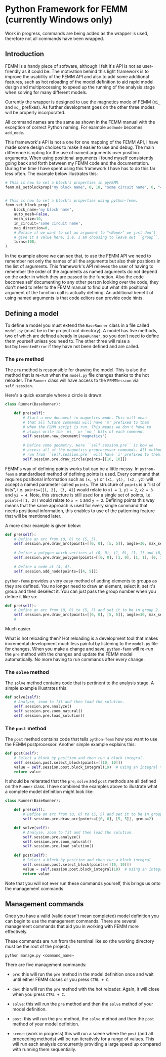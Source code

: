 # Python Framework for FEMM (currently Windows only)

Work in progress, commands are being added as the wrapper is used,
therefore not all commands have been wrapped.

## Introduction

FEMM is a handy piece of software, although I felt it's API is not as user-friendly as it could be. The motivation
behind this light framework is to improve the usability of the FEMM API and also to add some additional features,
such as hot reloading of the model definition to aid rapid model design and multiprocessing to speed up the running
of the analysis stage when solving for many different models.

Currently the wrapper is designed to use the magnetics mode of FEMM (`mi_` and `mo_` prefixes). As further development
goes on the other three modes will be properly incorporated.

All command names are the same as shown in the FEMM manual with the
exception of correct Python naming. For example `addnode` becomes `add_node`.

This framework's API is not a one for one mapping of the FEMM API, I have made some design choices to make it easier
to use and debug. The main difference is opting for the use of named arguments over position arguments. When using
positional arguments I found myself consistently going back and forth between my FEMM code and the documentation. During
the time I have spent using this framework I have has to do this far less often. The example below illustrates this:

```python
# This is how to set a block's properties in pyFEMM.
femm.mi_setblockprop("my block name", 0, 10, "some circuit name", 0, "<None>", 100)


# This is how to set a block's properties using python-femm.
femm.set_block_prop(
    block_name='my block name',
    auto_mesh=False,
    mesh_size=10,
    in_circuit='some circuit name',
    mag_direction=0,
    # Notice if we want to set an argument to "<None>" we just don't 
    # give it a value here, i.e. I am choosing to leave out ``group``.
    turns=100,
)
```

In the example above we can see that, to use the FEMM API we need to remember not only the names of all the arguments
but also their positions in the list of arguments. This framework's API relieves the user of having to remember the
order of the arguments as named arguments do not depend on the order in which they are passed to the function. Also the
code becomes self documenting to any other person looking over the code, they don't need to refer to the FEMM manual to
find out what 4th positional argument of the function call is actually defining. An additional benefit of using named
arguments is that code editors can provide code hints.

## Defining a model

To define a model you must extend the `BaseRunner` class in a file called `model.py` (must be in the project
root directory). A model has five methods, two of which are defined already in `BaseRunner`, so you don't need to define them yourself unless
you need to. The other three will raise a `NotImplementedError` if they have not been defined and are called.

### The `pre` method

The `pre` method is responsible for drawing the model. This is also the method that is re-run when the `model.py` file changes
thanks to the hot reloader. The `Runner` class will have access to the `FEMMSession` via `self.session`.

Here's a quick example where a circle is drawn:

```python
class Runner(BaseRunner):

    def pre(self):
        # Start a new document in magnetics mode. This will mean
        # that all future commands will have 'm' prefixed to them
        # when the FEMM script is run. This means we don't have to
        # always write the 'mi_' or 'mo_' bits of each command.
        self.session.new_document('magnetics')
        
        # Define some geometry. Here ``self.session.pre`` is how we
        # access all of the magnetics preprocessor commands. All methods
        # run from ``self.session.pre`` will have 'i' prefixed to them.
        self.session.pre.draw_circle(points=[[10, 10]])

```

FEMM's way of defining points works but can be a little messy. In `python-femm` a standardised method of defining points is used.
Every command that requires positional information such as `(x, y)` or `(x1, y1), (x2, y2)` will accept a named parameter
called `points`. The structure of `points` is a "list of lists", i.e. `points=[[1, 2], [3, 4]]` would relate to `x1 = 1`, `y1
= 2`, `x2 = 3` and `y2 = 4`. Note, this structure is still used for a single set of points, i.e. `points=[[1, 2]]` would
relate to `x = 1` and `y = 2`. Defining points this way means that the same approach is used for every single command
that needs positional information, this enables to use of the patterning feature that will be mentioned later.

A more clear example is given below:

```python
def pre(self):
    # Define an arc from (0, 0) to (5, 5).
    self.session.pre.draw_arc(points=[[0, 0], [5, 5]], angle=30, max_seg=1)
    
    # Define a polygon which vertices at (0, 0), (1, 0), (1, 1) and (0, 1).
    self.session.pre.draw_polygon(points=[[0, 0], [1, 0], [1, 1], [0, 1]])
    
    # Define a node at (4, 4).
    self.session.add_node(points=[[4, 5]])
```

`python-femm` provides a very easy method of adding elements to groups as they are defined. You no longer need to draw an
element, select it, set it's group and then deselect it. You can just pass the group number when you define it like so:

```python
def pre(self):
    # Define an arc from (0, 0) to (5, 5) and set it to be in group 2.
    self.session.pre.draw_arc(points=[[0, 0], [5, 5]], angle=30, max_seg=1, group=2)
    #                                                                       ^^^^^^^ We just define the group here.
```

Much easier. 

What is hot reloading then? Hot reloading is a development tool that makes incremental development much less
painful by listening to the `model.py` file for changes. When you make a change and save, `python-femm` will re-run the
`pre` method with the changes and update the FEMM model automatically. No more having to run commands after every change.

### The `solve` method

The `solve` method contains code that is pertinent to the analysis stage. A simple example illustrates this:

```python
def solve(self):
    # Analyse, zoom to fit and then load the solution.
    self.session.pre.analyze()
    self.session.pre.zoom_natural()
    self.session.pre.load_solution()
```

### The `post` method

The `post` method contains code that tells `python-femm` how you want to use the FEMM postprocessor. Another simple
example explains this:

```python
def post(self):
    # Select a block by position and then run a block integral.
    self.session.post.select_block(points=[[10, 10]])
    value = self.session.post.block_integral(19)  # Using an integral type of 19.
    return value
```

It should be reiterated that the `pre`, `solve` and `post` methods are all defined on the `Runner` class. I have combined
the examples above to illustrate what a complete model definition might look like:

```python
class Runner(BaseRunner):

    def pre(self):
        # Define an arc from (0, 0) to (5, 5) and set it to be in group 2.
        self.session.pre.draw_arc(points=[[0, 0], [5, 5]], group=2)

    def solve(self):
        # Analyse, zoom to fit and then load the solution.
        self.session.pre.analyze()
        self.session.pre.zoom_natural()
        self.session.pre.load_solution()
        
    def post(self):
        # Select a block by position and then run a block integral.
        self.session.post.select_block(points=[[10, 10]])
        value = self.session.post.block_integral(19)  # Using an integral type of 19.
        return value
```

Note that you will not ever run these commands yourself, this brings us onto the management commands.

## Management commands

Once you have a valid (valid doesn't mean completed) model definition you can begin to use the management commands.
There are several management commands that aid you in working with FEMM more effectively.

These commands are run from the terminal like so (the working directory must be the root of the project):

```
python manage.py <command_name>
```

There are five management commands:

- `pre`: this will run the `pre` method in the model definition once and wait until either FEMM closes or you press
`CTRL + C`.

- `dev`: this will run the `pre` method with the hot reloader. Again, it will close when you press `CTRL + C`. 

- `solve`: this will run the `pre` method and then the `solve` method of your model definition.

- `post`: this will run the `pre` method, the `solve` method and then the `post` method of your model definition.

- `scene`: (work in progress) this will run a scene where the `post` (and all proceeding methods) will be run iteratively
for a range of values. This will run each analysis concurrently providing a large speed up compared with running them
sequentially.